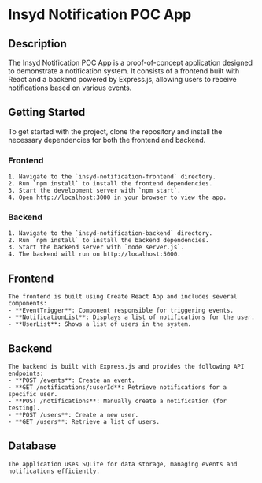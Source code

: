 # Insyd Notification POC App

## Description
The Insyd Notification POC App is a proof-of-concept application designed to demonstrate a notification system. It consists of a frontend built with React and a backend powered by Express.js, allowing users to receive notifications based on various events.

## Getting Started
To get started with the project, clone the repository and install the necessary dependencies for both the frontend and backend.

### Frontend
    1. Navigate to the `insyd-notification-frontend` directory.
    2. Run `npm install` to install the frontend dependencies.
    3. Start the development server with `npm start`.
    4. Open http://localhost:3000 in your browser to view the app.

### Backend
    1. Navigate to the `insyd-notification-backend` directory.
    2. Run `npm install` to install the backend dependencies.
    3. Start the backend server with `node server.js`.
    4. The backend will run on http://localhost:5000.

## Frontend
    The frontend is built using Create React App and includes several components:
    - **EventTrigger**: Component responsible for triggering events.
    - **NotificationList**: Displays a list of notifications for the user.
    - **UserList**: Shows a list of users in the system.

## Backend
    The backend is built with Express.js and provides the following API endpoints:
    - **POST /events**: Create an event.
    - **GET /notifications/:userId**: Retrieve notifications for a specific user.
    - **POST /notifications**: Manually create a notification (for testing).
    - **POST /users**: Create a new user.
    - **GET /users**: Retrieve a list of users.

## Database
    The application uses SQLite for data storage, managing events and notifications efficiently.
